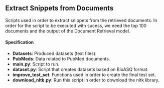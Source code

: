 ## Extract Snippets from Documents

Scripts used in order to extract snippets from the retrieved documents. In order for the script to be executed with sucess, we need the top 100 documents and the output of the Document Retrieval model.

#### Specification

- **Datasets**: Produced datasets (text files).
- **PubMeds**: Data related to PubMed documents.
- **main.py**: Script to run.
- **dataset.py**: Script that creates datasets based on BioASQ format.
- **improve_test_set**: Functions used in order to create the final test set.
- **download_nltk.py**: Run this script in order to download the nltk library.